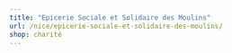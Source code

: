 ```yaml
---
title: "Epicerie Sociale et Solidaire des Moulins"
url: /nice/epicerie-sociale-et-solidaire-des-moulins/
shop: charité
---
```

